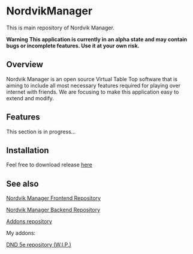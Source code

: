# NordvikManager

This is main repository of Nordvik Manager.

**Warning**
**This application is currently in an alpha state and may contain bugs or incomplete features. Use it at your own risk.**

## Overview

Nordvik Manager is an open source Virtual Table Top software that is aiming to include all most necessary features required for playing over internet with friends. We are focusing to make this application easy to extend and modify.

## Features

This section is in progress...

## Installation

Feel free to download release [here](?)

## See also

[Nordvik Manager Frontend Repository](https://github.com/haffff/NordvikManagerFrontEnd)

[Nordvik Manager Backend Repository](https://github.com/haffff/NordvikManagerBackEnd)


[Addons repository](https://github.com/haffff/NordvikManager-Addons)

My addons:

[DND 5e repository (W.I.P.)](https://github.com/haffff/NordvikManager-DND)
